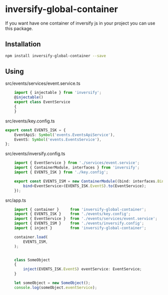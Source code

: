 inversify-global-container
==========================

If you want have one container of inversify js in your project you can use this package.

Installation
------------

```bash
npm install inversify-global-container --save

```

Using
------

src/events/services/event.service.ts
```ts
    import { injectable } from 'inversify';
    @injectable()
    export class EventService
    {
    }
```

src/events/key.config.ts
```ts
export const EVENTS_ISK = {
    EventApiS: Symbol('events.EventsApiService'),
    EventS: Symbol('events.EventsService'),
};
```

src/events/inversify.config.ts
```ts
    import { EventService } from './services/event.service';
    import { ContainerModule, interfaces } from 'inversify';
    import { EVENTS_ISK } from './key.config';

    export const EVENTS_ISM = new ContainerModule((bind: interfaces.Bind) => {
        bind<EventService>(EVENTS_ISK.EventS).to(EventService);
    });
```

src/app.ts
```ts
    import { container }     from 'inversify-global-container';
    import { EVENTS_ISK }    from './events/key.config';
    import { EventService }  from './events/services/event.service';
    import { EVENTS_ISM }    from './events/inversify.config';
    import { inject }        from 'inversify-global-container';

    container.load(
        EVENTS_ISM,
    );


    class SomeObject
    {
        inject(EVENTS_ISK.EventS) eventService: EventService;
    }

    let someObject = new SomeObject();
    console.log(someObject.eventService);

```